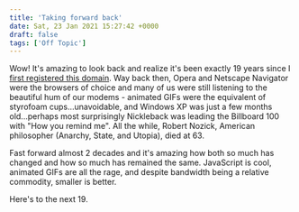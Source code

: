 ```yaml
---
title: 'Taking forward back'
date: Sat, 23 Jan 2021 15:27:42 +0000
draft: false
tags: ['Off Topic']
---
```


Wow!  It's amazing to look back and realize it's been exactly 19 years since I [first registered this domain](https://web.archive.org/web/20020123133622/http://www.wbaer.net/).  Way back then, Opera and Netscape Navigator were the browsers of choice and many of us were still listening to the beautiful hum of our modems - animated GIFs were the equivalent of styrofoam cups...unavoidable, and Windows XP was just a few months old...perhaps most surprisingly Nickleback was leading the Billboard 100 with "How you remind me".  All the while, Robert Nozick, American philosopher (Anarchy, State, and Utopia), died at 63.

Fast forward almost 2 decades and it's amazing how both so much has changed and how so much has remained the same.  JavaScript is cool, animated GIFs are all the rage, and despite bandwidth being a relative commodity, smaller is better.

Here's to the next 19.